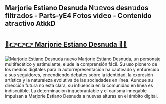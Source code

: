 ## Marjorie Estiano Desnuda N𝚞𝚎vos desn𝚞dos filtr𝚊dos - Parts-yE4 F𝚘tos vid𝚎o - C𝚘ntenido atr𝚊ctivo AtkkD

# <h2><a href="http://mb8jg4.tromn.icu/?c=Marjorie+Estiano+Desnuda">🔗👉👉👉 Marjorie Estiano Desnuda 🔗🔗</a></h2>

[![Marjorie Estiano Desnuda nuevo](https://i.imgur.com/pEAQMta.gif)](http://mb8jg4.tromn.icu/?c=Marjorie+Estiano+Desnuda)
Marjorie Estiano Desnuda, un personaje multifacético y estimulante, elude la comprensión fácil. Su uso pionero de los medios digitales para la autorrepresentación ha cautivado y enfurecido a sus seguidores, encendiendo debates sobre la identidad, la expresión artística y la naturaleza evolutiva de las sociedades en línea. Aunque su dirección futura no está clara, su influencia en la comunidad en línea es indiscutible. La determinación inquebrantable y el carisma innegable impulsan a Marjorie Estiano Desnuda a nuevas alturas en el ámbito digital.

